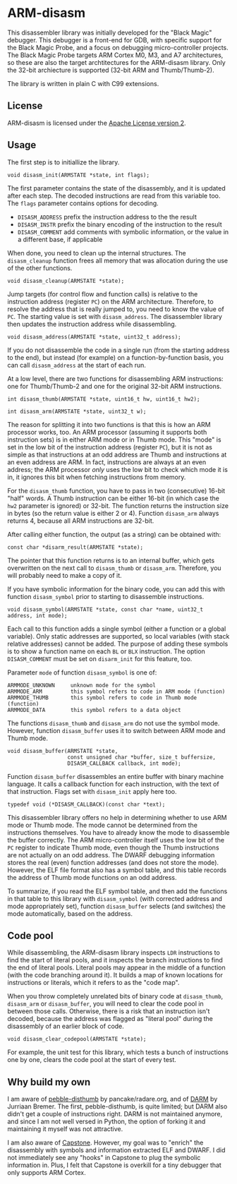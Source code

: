 # ARM-disasm

This disassembler library was initially developed for the "Black Magic" debugger. This debugger is a front-end for GDB, with specific support for the Black Magic Probe, and a focus on debugging micro-controller projects. The Black Magic Probe targets ARM Cortex M0, M3, and A7 architectures, so these are also the target archtitectures for the ARM-disasm library. Only the 32-bit archiecture is supported (32-bit ARM and Thumb/Thumb-2).

The library is written in plain C with C99 extensions.

## License

ARM-disasm is licensed under the [Apache License version 2](https://www.apache.org/licenses/LICENSE-2.0).

## Usage

The first step is to initiallize the library.

    void disasm_init(ARMSTATE *state, int flags);

The first parameter contains the state of the disassembly, and it is updated after each step. The decoded instructions are read from this variable too. The `flags` parameter contains options for decoding.

* `DISASM_ADDRESS`  prefix the instruction address to the the result
* `DISASM_INSTR`    prefix the binary encoding of the instruction to the result
* `DISASM_COMMENT`  add comments with symbolic information, or the value in a different base, if applicable

When done, you need to clean up the internal structures. The `disasm_cleanup` function frees all memory that was allocation during the use of the other functions.

    void disasm_cleanup(ARMSTATE *state);

Jump targets (for control flow and function calls) is relative to the instruction address (register `PC`) on the ARM architecture. Therefore, to resolve the address that is really jumped to, you need to know the value of `PC`. The starting value is set with `disasm_address`. The disassembler library then updates the instruction address while disassembling.

    void disasm_address(ARMSTATE *state, uint32_t address);

If you do not disassemble the code in a single run (from the starting address to the end), but instead (for example) on a function-by-function basis, you can call `disasm_address` at the start of each run.

At a low level, there are two functions for disassembling ARM instructions: one for Thumb/Thumb-2 and one for the original 32-bit ARM instructions.

    int disasm_thumb(ARMSTATE *state, uint16_t hw, uint16_t hw2);

    int disasm_arm(ARMSTATE *state, uint32_t w);

The reason for splitting it into two functions is that this is how an ARM processor works, too. An ARM processor (assuming it supports both instruction sets) is in either ARM mode or in Thumb mode. This "mode" is set in the low bit of the instruction address (register `PC`), but it is not as simple as that instructions at an odd address are Thumb and instructions at an even address are ARM. In fact, instructions are always at an even address; the ARM processor *only* uses the low bit to check which mode it is in, it ignores this bit when fetching instructions from memory.

For the `disasm_thumb` function, you have to pass in two (consecutive) 16-bit "half" words. A Thumb instruction can be either 16-bit (in which case the `hw2` parameter is ignored) or 32-bit. The function returns the instruction size in bytes (so the return value is either 2 or 4). Function `disasm_arm` always returns 4, because all ARM instructions are 32-bit.

After calling either function, the output (as a string) can be obtained with:

    const char *disarm_result(ARMSTATE *state);

The pointer that this function returns is to an internal buffer, which gets overwritten on the next call to `disasm_thumb` or `disasm_arm`. Therefore, you will probably need to make a copy of it.

If you have symbolic information for the binary code, you can add this with function `disasm_symbol` prior to starting to disassemble instructions.

    void disasm_symbol(ARMSTATE *state, const char *name, uint32_t address, int mode);

Each call to this function adds a single symbol (either a function or a global variable). Only static addresses are supported, so local variables (with stack relative addresses) cannot be added. The purpose of adding these symbols is to show a function name on each `BL` or `BLX` instruction. The option `DISASM_COMMENT` must be set on `disarm_init` for this feature, too.

Parameter `mode` of function `disasm_symbol` is one of:

    ARMMODE_UNKNOWN     unknown mode for the symbol
    ARMMODE_ARM         this symbol refers to code in ARM mode (function)
    ARMMODE_THUMB       this symbol refers to code in Thumb mode (function)
    ARMMODE_DATA        this symbol refers to a data object

The functions `disasm_thumb` and `disasm_arm` do not use the symbol mode. However, function `disasm_buffer` uses it to switch between ARM mode and Thumb mode.

    void disasm_buffer(ARMSTATE *state,
                       const unsigned char *buffer, size_t buffersize,
                       DISASM_CALLBACK callback, int mode);

Function `disasm_buffer` disassembles an entire buffer with binary machine language. It calls a callback function for each instruction, with the text of that instruction. Flags set with `disasm_init` apply here too.

    typedef void (*DISASM_CALLBACK)(const char *text);

This disassembler library offers no help in determining whether to use ARM mode or Thumb mode. The mode cannot be determined from the instructions themselves. You have to already know the mode to disassemble the buffer correctly. The ARM micro-controller itself uses the low bit of the `PC` register to indicate Thumb mode, even though the Thumb instructions are not actually on an odd address. The DWARF debugging information stores the real (even) function addresses (and does not store the mode). However, the ELF file format also has a symbol table, and this table records the address of Thumb mode functions on an odd address.

To summarize, if you read the ELF symbol table, and then add the functions in that table to this library with `disasm_symbol` (with corrected address and mode appropriately set), function `disasm_buffer` selects (and switches) the mode automatically, based on the address.

## Code pool

While disassembling, the ARM-disasm library inspects `LDR` instructions to find the start of literal pools, and it inspects the branch instructions to find the end of literal pools. Literal pools may appear in the middle of a function (with the code branching around it). It builds a map of known locations for instructions or literals, which it refers to as the "code map".

When you throw completely unrelated bits of binary code at `disasm_thumb`, `disasm_arm` or `disasm_buffer`, you will need to clear the code pool in between those calls. Otherwise, there is a risk that an instruction isn't decoded, because the address was flagged as "literal pool" during the disassembly of an earlier block of code.

    void disasm_clear_codepool(ARMSTATE *state);

For example, the unit test for this library, which tests a bunch of instructions one by one, clears the code pool at the start of every test.

## Why build my own

I am aware of [pebble-disthumb](https://github.com/radare/pebble-disthumb) by pancake/radare.org, and of [DARM](https://github.com/jbremer/darm) by Jurriaan Bremer. The first, pebble-disthumb, is quite limited; but DARM also didn't get a couple of instructions right. DARM is not maintained anymore, and since I am not well versed in Python, the option of forking it and maintaining it myself was not attractive.

I am also aware of [Capstone](http://www.capstone-engine.org/). However, my goal was to "enrich" the disassembly with symbols and information extracted ELF and DWARF. I did not immediately see any "hooks" in Capstone to plug the symbolic information in. Plus, I felt that Capstone is overkill for a tiny debugger that only supports ARM Cortex.

